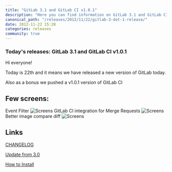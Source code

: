 ```yaml
---
title: "GitLab 3.1 and GitLab CI v1.0.1"
description: "Here you can find information on GitLab 3.1 and GitLab CI v1.0.1. View more here!"
canonical_path: "/releases/2012/11/22/gitlab-3-dot-1-release/"
date: 2012-11-22 15:20
categories: releases
community: true
---
```


### Today's releases: GitLab 3.1 and GitLab CI v1.0.1

Hi everyone!

Today is 22th and it means we have released a new version of GitLab today.

Also as a bonus we pushed a v1.0.1 version of GitLab CI

<!-- more -->


## Few screens:
Event Filter
![Screens](/images/3_1/1.png)
GitLab CI integration for Merge Requests
![Screens](/images/3_1/2.png)
Better image compare diff
![Screens](/images/3_1/3.png)

## Links

[CHANGELOG](https://github.com/gitlabhq/gitlabhq/blob/v3.1.0/CHANGELOG)

[Update from 3.0](https://github.com/gitlabhq/gitlabhq/wiki/From-3.0-to-3.1)

[How to Install](https://about.gitlab.com/install/)


